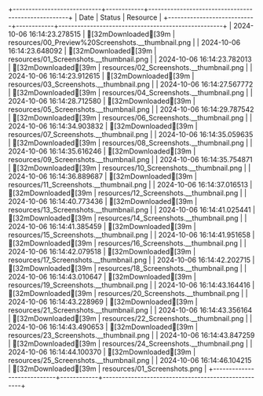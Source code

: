+----------------------------+------------+----------------------------------------------------+
|            Date            |   Status   |                      Resource                      |
+----------------------------+------------+----------------------------------------------------+
| 2024-10-06 16:14:23.278515 | [32mDownloaded[39m | resources/00_Preview%20Screenshots.__thumbnail.png |
| 2024-10-06 16:14:23.648092 | [32mDownloaded[39m |      resources/01_Screenshots.__thumbnail.png      |
| 2024-10-06 16:14:23.782013 | [32mDownloaded[39m |      resources/02_Screenshots.__thumbnail.png      |
| 2024-10-06 16:14:23.912615 | [32mDownloaded[39m |      resources/03_Screenshots.__thumbnail.png      |
| 2024-10-06 16:14:27.567772 | [32mDownloaded[39m |      resources/04_Screenshots.__thumbnail.png      |
| 2024-10-06 16:14:28.712580 | [32mDownloaded[39m |      resources/05_Screenshots.__thumbnail.png      |
| 2024-10-06 16:14:29.787542 | [32mDownloaded[39m |      resources/06_Screenshots.__thumbnail.png      |
| 2024-10-06 16:14:34.903832 | [32mDownloaded[39m |      resources/07_Screenshots.__thumbnail.png      |
| 2024-10-06 16:14:35.059635 | [32mDownloaded[39m |      resources/08_Screenshots.__thumbnail.png      |
| 2024-10-06 16:14:35.616246 | [32mDownloaded[39m |      resources/09_Screenshots.__thumbnail.png      |
| 2024-10-06 16:14:35.754871 | [32mDownloaded[39m |      resources/10_Screenshots.__thumbnail.png      |
| 2024-10-06 16:14:36.889687 | [32mDownloaded[39m |      resources/11_Screenshots.__thumbnail.png      |
| 2024-10-06 16:14:37.016513 | [32mDownloaded[39m |      resources/12_Screenshots.__thumbnail.png      |
| 2024-10-06 16:14:40.773436 | [32mDownloaded[39m |      resources/13_Screenshots.__thumbnail.png      |
| 2024-10-06 16:14:41.025441 | [32mDownloaded[39m |      resources/14_Screenshots.__thumbnail.png      |
| 2024-10-06 16:14:41.385459 | [32mDownloaded[39m |      resources/15_Screenshots.__thumbnail.png      |
| 2024-10-06 16:14:41.951658 | [32mDownloaded[39m |      resources/16_Screenshots.__thumbnail.png      |
| 2024-10-06 16:14:42.079518 | [32mDownloaded[39m |      resources/17_Screenshots.__thumbnail.png      |
| 2024-10-06 16:14:42.202715 | [32mDownloaded[39m |      resources/18_Screenshots.__thumbnail.png      |
| 2024-10-06 16:14:43.010647 | [32mDownloaded[39m |      resources/19_Screenshots.__thumbnail.png      |
| 2024-10-06 16:14:43.164416 | [32mDownloaded[39m |      resources/20_Screenshots.__thumbnail.png      |
| 2024-10-06 16:14:43.228969 | [32mDownloaded[39m |      resources/21_Screenshots.__thumbnail.png      |
| 2024-10-06 16:14:43.356164 | [32mDownloaded[39m |      resources/22_Screenshots.__thumbnail.png      |
| 2024-10-06 16:14:43.490653 | [32mDownloaded[39m |      resources/23_Screenshots.__thumbnail.png      |
| 2024-10-06 16:14:43.847259 | [32mDownloaded[39m |      resources/24_Screenshots.__thumbnail.png      |
| 2024-10-06 16:14:44.100370 | [32mDownloaded[39m |      resources/25_Screenshots.__thumbnail.png      |
| 2024-10-06 16:14:46.104215 | [32mDownloaded[39m |            resources/01_Screenshots.png            |
+----------------------------+------------+----------------------------------------------------+